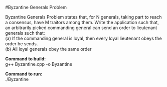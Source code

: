 #Byzantine Generals Problem

Byzantine
Generals Problem states that, for N generals, taking part to reach a consensus, have M traitors
among them. Write the application such that, an arbitrarily picked commanding general can
send an order to lieutenant generals such that:  
(a) If the commanding general is loyal, then every loyal lieutenant obeys the order he sends.  
(b) All loyal generals obey the same order

**Command to build:**  
g++ Byzantine.cpp -o Byzantine  

**Command to run:**  
./Byzantine




